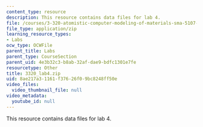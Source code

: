 ```yaml
---
content_type: resource
description: This resource contains data files for lab 4.
file: /courses/3-320-atomistic-computer-modeling-of-materials-sma-5107-spring-2005/8ae217a31161f37626f09bc8248ff50e_3320_lab4.zip
file_type: application/zip
learning_resource_types:
- Labs
ocw_type: OCWFile
parent_title: Labs
parent_type: CourseSection
parent_uid: 4e3b32c3-b8ab-32af-dae9-bdfc1301e7fe
resourcetype: Other
title: 3320_lab4.zip
uid: 8ae217a3-1161-f376-26f0-9bc8248ff50e
video_files:
  video_thumbnail_file: null
video_metadata:
  youtube_id: null
---
```

This resource contains data files for lab 4.